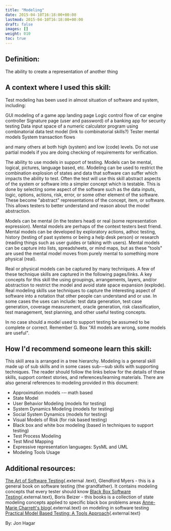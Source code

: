 ```yaml
---
title: "Modeling"
date: 2015-04-10T16:18:00+00:00
lastmod: 2015-04-10T16:18:00+00:00
draft: false
images: []
weight: 010
toc: true
---
```


## Definition:

The ability to create a representation of another thing


## A context where I used this skill:

Test modeling has been used in almost situation of software and system, including:

GUI modeling of a game app landing page
Logic control flow of car engine controller
Signature page (user and password) of a banking app for security testing
Data input space of a numeric calculator program using combinatorial data test model (link to combinatorial skills?)
Tester mental models
System transaction flows

and many others at both high (system) and low (code) levels.
Do not use partial models if you are doing checking of requirements for verification.

The ability to use models in support of testing.
Models can be mental, logical, pictures, language based, etc\.
Modeling can be used to restrict the combination explosion of states and data that software can suffer which impacts the ability to test.
Often the test will use this skill abstract aspects of the system or software into a simpler concept which is testable.
This is done by selecting some aspect of the software such as the data inputs, logic, options, actions, risk, error, or some other element of the software.
These become "abstract" representations of the concept, item, or software.
This allows testers to better understand and reason about the model abstraction.

Models can be mental (in the testers head) or real (some representation expression).
Mental models are perhaps of the context testers best friend.
Mental models can be developed by exploratory actions, adhoc testing, history (testing of past systems or being a help desk person) or research (reading things such as user guides or talking with users).
Mental models can be capture into lists, spreadsheets, or mind maps, but as these "tools" are used the mental model moves from purely mental to something more physical (real).

Real or physical models can be captured by many techniques.
A few of these technique skills are captured in the following pages/links.
A key concepts for this skill the using groupings, arrangements, layers, and/or abstraction to restrict the model and avoid state space expansion (explode).
Real modeling skills use techniques to capture the interesting aspect of software into a notation that other people can understand and or use.
In some cases the uses can include: test data generation, test case generation, coverage measurement, oracle generation, risk classification, test management, test planning, and other useful testing concepts.

In no case should a model used to support testing be assumed to be complete or correct.
Remember G. Box "All models are wrong, some models are useful".

## How I'd recommend someone learn this skill:

This skill area is arranged in a tree hierarchy.
Modeling is a general skill made up of sub skills and in some cases sub-‐‑sub skills with supporting techniques.
The reader should follow the links below for the details of these skills, support context stories, and references/learning materials.
There are also general references to modeling provided in this document:

* Approximation models -‐‑ math based
* State Model
* User Behavior Modeling (models for testing)
* System Dynamics Modeling (models for testing)
* Social System Dynamics (models for testing)
* Visual Models of Risk (for risk based testing)
* Black box and white box modeling (based in techniques to support testing)
* Test Process Modeling
* Test Mind Mapping
* Expressive representation languages: SysML and UML
* Modeling Tools Usage

## Additional resources:

[The Art of Software Testing](http://www.amazon.com/The-Software-Testing-Glenford-Myers/dp/1118031962){.external
.text}, Glendford Myers - this is a general book on software testing (the grandfather). It contains modeling concepts that every tester should know
[Black Box Software Testing](http://www.amazon.com/Black-Box-Testing-Techniques-Functional-Software/dp/0471120944/ref=sr_1_1?s=books&ie=UTF8&qid=1428682569&sr=1-1&keywords=black+box+software+testing){.external.text}, Boris Beizer - this books is a collection of state modeling concepts applied to specific black box problems areas
[Anne-Marie Charrett's blog](http://mavericktester.com/archive/how-i-use-modelling-in-software-testing/){.external.text} on modeling in software testing
[Practical Model Based Testing: A Tools Approach](http://books.google.com/books?hl=en&lr=&id=8hAGtY4-oOoC&oi=fnd&pg=PP2&dq=model+based+testing&ots=OQatOcJHHQ&sig=9Tnl6e_OiZkI3Abf3S8oM7xZyiA#v=onepage&q=model%20based%20testing&f=false){.external.text}



By: Jon Hagar

